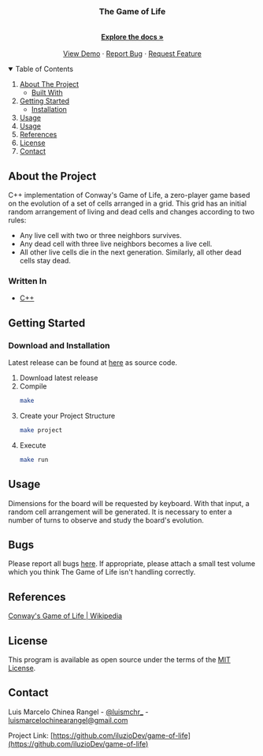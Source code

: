 <br />
<p align="center">
  <h3 align="center">The Game of Life</h3>

  <p align="center">
    <br />
    <a href="https://github.com/iluzioDev/game-of-life"><strong>Explore the docs »</strong></a>
    <br />
    <br />
    <a href="https://github.com/iluzioDev/game-of-life">View Demo</a>
    ·
    <a href="https://github.com/iluzioDev/game-of-life/issues">Report Bug</a>
    ·
    <a href="https://github.com/iluzioDev/game-of-life/issues">Request Feature</a>
  </p>
</p>

<details open="open">
  <summary>Table of Contents</summary>
  <ol>
    <li>
      <a href="#about-the-project">About The Project</a>
      <ul>
        <li><a href="#written-in">Built With</a></li>
      </ul>
    </li>
    <li>
      <a href="#getting-started">Getting Started</a>
      <ul>
        <li><a href="#download-and-installation">Installation</a></li>
      </ul>
    </li>
    <li><a href="#usage">Usage</a></li>
    <li><a href="#bugs">Usage</a></li>
    <li><a href="#references">References</a></li>
    <li><a href="#license">License</a></li>
    <li><a href="#contact">Contact</a></li>
  </ol>
</details>

## About the Project

C++ implementation of Conway's Game of Life, a zero-player game based on the evolution of a set of cells arranged in a grid. This grid has an initial random arrangement of living and dead cells and changes according to two rules:

- Any live cell with two or three neighbors survives.
- Any dead cell with three live neighbors becomes a live cell.
- All other live cells die in the next generation. Similarly, all other dead cells stay dead.

### Written In

* [C++](https://www.cplusplus.com/)

## Getting Started

### Download and Installation

Latest release can be found at [here](https://github.com/iluzioDev/game-of-life/releases) as source code.

1. Download latest release
2. Compile
   ```sh
   make
   ```
3. Create your Project Structure
   ```sh
   make project
   ```
4. Execute
   ```sh
   make run
   ```
   
## Usage

Dimensions for the board will be requested by keyboard. With that input, a random cell arrangement will be generated. It is necessary to enter a number of turns to observe and study the board's evolution.

## Bugs

Please report all bugs [here](https://github.com/iluzioDev/game-of-life/issues). If appropriate, please attach a small test volume which you think The Game of Life isn't handling correctly.

## References

[Conway's Game of Life | Wikipedia](https://en.wikipedia.org/wiki/Conway%27s_Game_of_Life)

## License

This program is available as open source under the terms of the [MIT License](https://opensource.org/licenses/MIT).

## Contact

Luis Marcelo Chinea Rangel - [@luismchr_](https://twitter.com/luismchr_) - luismarcelochinearangel@gmail.com

Project Link: [https://github.com/iluzioDev/game-of-life](https://github.com/iluzioDev/game-of-life)